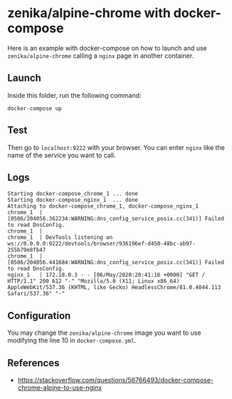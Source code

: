 # zenika/alpine-chrome with docker-compose

Here is an example with docker-compose on how to launch and use `zenika/alpine-chrome` calling a `nginx` page in another container.

## Launch

Inside this folder, run the following command:

```
docker-compose up
```

## Test

Then go to `localhost:9222` with your browser.
You can enter `nginx` like the name of the service you want to call.

## Logs

```
Starting docker-compose_chrome_1 ... done
Starting docker-compose_nginx_1  ... done
Attaching to docker-compose_chrome_1, docker-compose_nginx_1
chrome_1  | [0506/204056.362234:WARNING:dns_config_service_posix.cc(341)] Failed to read DnsConfig.
chrome_1  |
chrome_1  | DevTools listening on ws://0.0.0.0:9222/devtools/browser/936196ef-d450-48bc-ab97-255b79e8fb47
chrome_1  | [0506/204056.441684:WARNING:dns_config_service_posix.cc(341)] Failed to read DnsConfig.
nginx_1   | 172.18.0.3 - - [06/May/2020:20:41:16 +0000] "GET / HTTP/1.1" 200 612 "-" "Mozilla/5.0 (X11; Linux x86_64) AppleWebKit/537.36 (KHTML, like Gecko) HeadlessChrome/81.0.4044.113 Safari/537.36" "-"
```

## Configuration

You may change the `zenika/alpine-chrome` image you want to use modifying the line 10 in `docker-compose.yml`.

## References

- https://stackoverflow.com/questions/56766493/docker-compose-chrome-alpine-to-use-nginx
